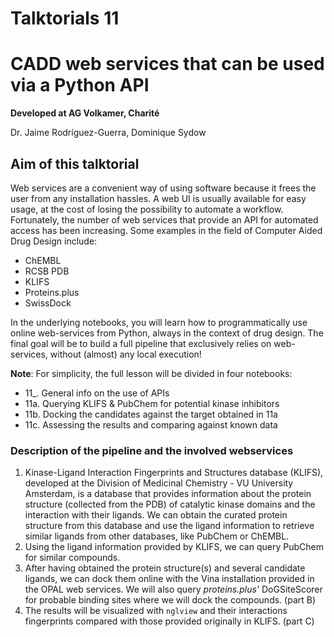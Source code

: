 # Talktorials 11

# CADD web services that can be used via a Python API

__Developed at AG Volkamer, Charité__

Dr. Jaime Rodríguez-Guerra, Dominique Sydow

## Aim of this talktorial

Web services are a convenient way of using software because it frees the user from any installation hassles. A web UI is usually available for easy usage, at the cost of losing the possibility to automate a workflow. Fortunately, the number of web services that provide an API for automated access has been increasing. Some examples in the field of Computer Aided Drug Design include:

- ChEMBL
- RCSB PDB
- KLIFS
- Proteins.plus
- SwissDock

In the underlying notebooks, you will learn how to programmatically use online web-services from Python, always in the context of drug design.
The final goal will be to build a full pipeline that exclusively relies on web-services, without (almost) any local execution!

__Note__: For simplicity, the full lesson will be divided in four notebooks:

- 11_. General info on the use of APIs
- 11a. Querying KLIFS & PubChem for potential kinase inhibitors
- 11b. Docking the candidates against the target obtained in 11a
- 11c. Assessing the results and comparing against known data

### Description of the pipeline and the involved webservices

1. Kinase-Ligand Interaction Fingerprints and Structures database (KLIFS), developed at the Division of Medicinal Chemistry - VU University Amsterdam, is a database that provides information about the protein structure (collected from the PDB) of catalytic kinase domains and the interaction with their ligands. We can obtain the curated protein structure from this database and use the ligand information to retrieve similar ligands from other databases, like PubChem or ChEMBL.
2. Using the ligand information provided by KLIFS, we can query PubChem for similar compounds.
3. After having obtained the protein structure(s) and several candidate ligands, we can dock them online with the Vina installation provided in the OPAL web services. We will also query _proteins.plus'_ DoGSiteScorer for probable binding sites where we will dock the compounds. (part B)
4. The results will be visualized with `nglview` and their interactions fingerprints compared with those provided originally in KLIFS. (part C)